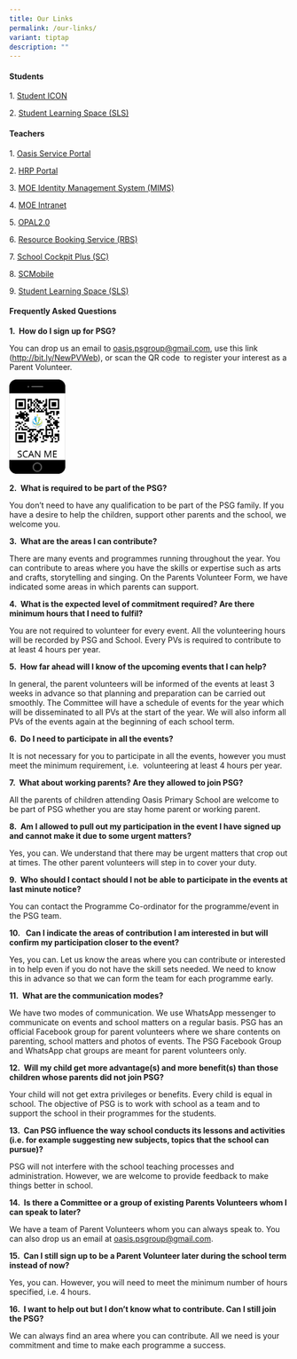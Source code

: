 ```yaml
---
title: Our Links
permalink: /our-links/
variant: tiptap
description: ""
---
```

<h4><strong>Students</strong></h4>
<p>1.&nbsp;<a href="https://workspace.google.com/dashboard" rel="noopener noreferrer nofollow" target="_blank">Student ICON</a>
</p>
<p>2.&nbsp;<a href="https://vle.learning.moe.edu.sg/login" rel="noopener noreferrer nofollow" target="_blank">Student Learning Space (SLS)</a>
</p>
<h4><strong>Teachers</strong></h4>
<p>1.&nbsp;<a href="https://for.edu.sg/oasis-service-portal" rel="noopener noreferrer nofollow" target="_blank">Oasis Service Portal</a>
</p>
<p>2.&nbsp;<a href="https://www.hrp.gov.sg/hrp/#/" rel="noopener noreferrer nofollow" target="_blank">HRP Portal</a>
</p>
<p>3.&nbsp;<a href="https://idp.mims.moe.gov.sg/nidp/saml2/sso" rel="noopener noreferrer nofollow" target="_blank">MOE Identity Management System (MIMS)</a>
</p>
<p>4.&nbsp;<a href="https://intranet.moe.gov.sg/" rel="noopener noreferrer nofollow" target="_blank">MOE Intranet</a>
</p>
<p>5.&nbsp;<a href="https://www.opal2.moe.edu.sg/app/learner" rel="noopener noreferrer nofollow" target="_blank">OPAL2.0</a>
</p>
<p>6.&nbsp;<a href="https://rbs.avero-tech.com/" rel="noopener noreferrer nofollow" target="_blank">Resource Booking Service (RBS)</a>
</p>
<p>7.&nbsp;<a href="https://schoolcockpit.moe.gov.sg/CP/scapp/security" rel="noopener noreferrer nofollow" target="_blank">School Cockpit Plus (SC)</a>
</p>
<p>8.&nbsp;<a href="https://scmobile.moe.edu.sg/login" rel="noopener noreferrer nofollow" target="_blank">SCMobile</a>
</p>
<p>9.&nbsp;<a href="https://vle.learning.moe.edu.sg/login" rel="noopener noreferrer nofollow" target="_blank">Student Learning Space (SLS)</a>
</p>
<h4><strong>Frequently Asked Questions</strong></h4>
<p><strong>1.&nbsp; How do I sign up for PSG?</strong>
</p>
<p>You can drop us an email to&nbsp;<a href="mailto:oasis.psgroup@gmail.com" rel="noopener noreferrer nofollow" target="_blank">oasis.psgroup@gmail.com</a>, use
this link (<a href="http://bit.ly/NewPVWeb" rel="noopener noreferrer nofollow" target="_blank">http://bit.ly/NewPVWeb</a>),
or scan the QR code&nbsp; to register your interest as a Parent Volunteer.</p>
<div class="isomer-image-wrapper">
<img style="width: 20%;" height="auto" width="100%" src="/images/scan%20me%20parent.png">
</div>
<p><strong>2.&nbsp; What is required to be part of the PSG?</strong>
</p>
<p>You don’t need to have any qualification to be part of the PSG family.
If you have a desire to help the children, support other parents and the
school, we welcome you.</p>
<p><strong>3.&nbsp; What are the areas I can contribute?</strong>
</p>
<p>There are many events and programmes running throughout the year. You
can contribute to areas where you have the skills or expertise such as
arts and crafts, storytelling and singing. On the Parents Volunteer Form,
we have indicated some areas in which parents can support.</p>
<p><strong>4.&nbsp; What is the expected level of commitment required? Are there minimum hours that I need to fulfil?</strong>
</p>
<p>You are not required to volunteer for every event. All the volunteering
hours will be recorded by PSG and School. Every PVs is required to contribute
to at least 4 hours per year.</p>
<p><strong>5.&nbsp; How far ahead will I know of the upcoming events that I can help?</strong>
</p>
<p>In general, the parent volunteers will be informed of the events at least
3 weeks in advance so that planning and preparation can be carried out
smoothly. The Committee will have a schedule of events for the year which
will be disseminated to all PVs at the start of the year. We will also
inform all PVs of the events again at the beginning of each school term.</p>
<p><strong>6.&nbsp;&nbsp;Do I need to participate in all the events?</strong>
</p>
<p>It is not necessary for you to participate in all the events, however
you must meet the minimum requirement, i.e.&nbsp; volunteering at least
4 hours per year.</p>
<p><strong>7.&nbsp; What about working parents? Are they allowed to join PSG?</strong>
</p>
<p>All the parents of children attending Oasis Primary School are welcome
to be part of PSG whether you are stay home parent or working parent.</p>
<p><strong>8.&nbsp; Am I allowed to pull out my participation in the event I have signed up and cannot make it due to some urgent matters?</strong>
</p>
<p>Yes, you can. We understand that there may be urgent matters that crop
out at times. The other parent volunteers will step in to cover your duty.</p>
<p><strong>9.&nbsp; Who should I contact should I not be able to participate in the events at last minute notice?</strong>
</p>
<p>You can contact the Programme Co-ordinator for the programme/event in
the PSG team.</p>
<p><strong>10.&nbsp;&nbsp;&nbsp;Can I indicate the areas of contribution I am interested in but will confirm my participation closer to the event?</strong>
</p>
<p>Yes, you can. Let us know the areas where you can contribute or interested
in to help even if you do not have the skill sets needed. We need to know
this in advance so that we can form the team for each programme early.</p>
<p><strong>11.&nbsp; What are the communication modes?</strong>
</p>
<p>We have two modes of communication. We use WhatsApp messenger to communicate
on events and school matters on a regular basis. PSG has an official Facebook
group for parent volunteers where we share contents on parenting, school
matters and photos of events. The PSG Facebook Group and WhatsApp chat
groups are meant for parent volunteers only.</p>
<p><strong>12.&nbsp; Will my child get more advantage(s) and more benefit(s) than those children whose parents did not join PSG?</strong>
</p>
<p>Your child will not get extra privileges or benefits. Every child is equal
in school. The objective of PSG is to work with school as a team and to
support the school in their programmes for the students.</p>
<p><strong>13.&nbsp; Can PSG influence the way school conducts its lessons and activities (i.e. for example suggesting new subjects, topics that the school can pursue)?</strong>
</p>
<p>PSG will not interfere with the school teaching processes and administration.
However, we are welcome to provide feedback to make things better in school.</p>
<p><strong>14.&nbsp; Is there a Committee or a group of existing Parents Volunteers whom I can speak to later?</strong>
</p>
<p>We have a team of Parent Volunteers whom you can always speak to. You
can also drop us an email at <a href="oasis.psgroup@gmail.com" rel="noopener noreferrer nofollow" target="_blank">oasis.psgroup@gmail.com</a>.</p>
<p><strong>15.&nbsp; Can I still sign up to be a Parent Volunteer later during the school term instead of now?</strong>
</p>
<p>Yes, you can. However, you will need to meet the minimum number of hours
specified, i.e. 4 hours.</p>
<p><strong>16.&nbsp; I want to help out but I don’t know what to contribute. Can I still join the PSG?</strong>
</p>
<p>We can always find an area where you can contribute. All we need is your
commitment and time to make each programme a success.</p>